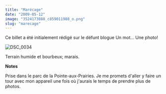 ```yaml
---
title: "Marécage"
date: "2009-05-12"
image: "3524173888_c859011988_o.png"
slug: "marecage"
---
```


Ce billet a été initialement rédigé sur le défunt blogue Un mot… Une photo!

![DSC_0034](images/3524173888_c859011988_o.png)

Terrain humide et bourbeux; marais.

**Notes**

Prise dans le parc de la Pointe-aux-Prairies. Je me promets d'aller y faire un tour avec mon appareil une fois où j'aurais le temps de prendre plus de photos.

